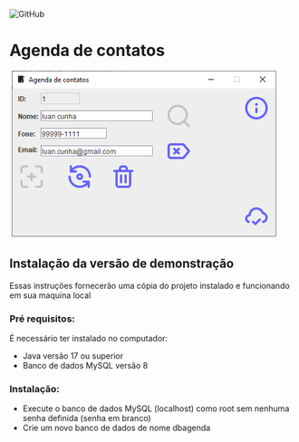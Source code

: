 ![GitHub](https://img.shields.io/github/license/lluancunha/Agenda?style=plastic)
# Agenda de contatos

![]()
![Print da tela](https://github.com/lluancunha/Agenda/blob/main/img/print.png)


## Instalação da versão de demonstração
Essas instruções fornecerão uma cópia do projeto instalado e funcionando em sua maquina local

### Pré requisitos:
É necessário ter instalado no computador:
* Java versão 17 ou superior
* Banco de dados MySQL versão 8

### Instalação:
* Execute o banco de dados MySQL (localhost) como root sem nenhuma senha definida (senha em branco)
* Crie um novo banco de dados de nome dbagenda

